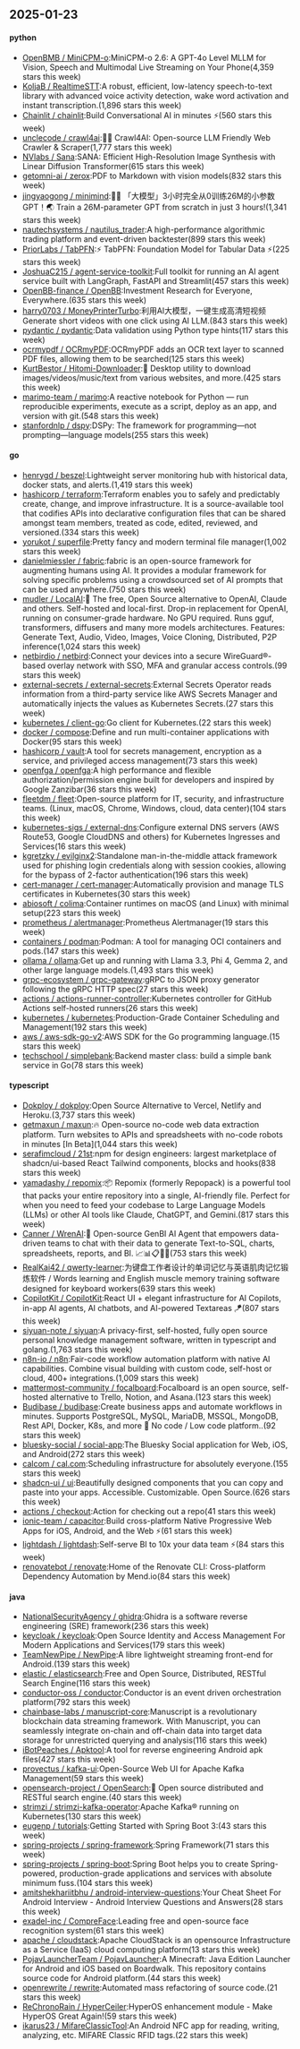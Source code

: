 ## 2025-01-23

#### python
* [OpenBMB / MiniCPM-o](https://github.com/OpenBMB/MiniCPM-o):MiniCPM-o 2.6: A GPT-4o Level MLLM for Vision, Speech and Multimodal Live Streaming on Your Phone(4,359 stars this week)
* [KoljaB / RealtimeSTT](https://github.com/KoljaB/RealtimeSTT):A robust, efficient, low-latency speech-to-text library with advanced voice activity detection, wake word activation and instant transcription.(1,896 stars this week)
* [Chainlit / chainlit](https://github.com/Chainlit/chainlit):Build Conversational AI in minutes ⚡️(560 stars this week)
* [unclecode / crawl4ai](https://github.com/unclecode/crawl4ai):🚀🤖 Crawl4AI: Open-source LLM Friendly Web Crawler & Scraper(1,777 stars this week)
* [NVlabs / Sana](https://github.com/NVlabs/Sana):SANA: Efficient High-Resolution Image Synthesis with Linear Diffusion Transformer(615 stars this week)
* [getomni-ai / zerox](https://github.com/getomni-ai/zerox):PDF to Markdown with vision models(832 stars this week)
* [jingyaogong / minimind](https://github.com/jingyaogong/minimind):🚀🚀 「大模型」3小时完全从0训练26M的小参数GPT！🌏 Train a 26M-parameter GPT from scratch in just 3 hours!(1,341 stars this week)
* [nautechsystems / nautilus_trader](https://github.com/nautechsystems/nautilus_trader):A high-performance algorithmic trading platform and event-driven backtester(899 stars this week)
* [PriorLabs / TabPFN](https://github.com/PriorLabs/TabPFN):⚡ TabPFN: Foundation Model for Tabular Data ⚡(225 stars this week)
* [JoshuaC215 / agent-service-toolkit](https://github.com/JoshuaC215/agent-service-toolkit):Full toolkit for running an AI agent service built with LangGraph, FastAPI and Streamlit(457 stars this week)
* [OpenBB-finance / OpenBB](https://github.com/OpenBB-finance/OpenBB):Investment Research for Everyone, Everywhere.(635 stars this week)
* [harry0703 / MoneyPrinterTurbo](https://github.com/harry0703/MoneyPrinterTurbo):利用AI大模型，一键生成高清短视频 Generate short videos with one click using AI LLM.(843 stars this week)
* [pydantic / pydantic](https://github.com/pydantic/pydantic):Data validation using Python type hints(117 stars this week)
* [ocrmypdf / OCRmyPDF](https://github.com/ocrmypdf/OCRmyPDF):OCRmyPDF adds an OCR text layer to scanned PDF files, allowing them to be searched(125 stars this week)
* [KurtBestor / Hitomi-Downloader](https://github.com/KurtBestor/Hitomi-Downloader):🍰 Desktop utility to download images/videos/music/text from various websites, and more.(425 stars this week)
* [marimo-team / marimo](https://github.com/marimo-team/marimo):A reactive notebook for Python — run reproducible experiments, execute as a script, deploy as an app, and version with git.(548 stars this week)
* [stanfordnlp / dspy](https://github.com/stanfordnlp/dspy):DSPy: The framework for programming—not prompting—language models(255 stars this week)

#### go
* [henrygd / beszel](https://github.com/henrygd/beszel):Lightweight server monitoring hub with historical data, docker stats, and alerts.(1,419 stars this week)
* [hashicorp / terraform](https://github.com/hashicorp/terraform):Terraform enables you to safely and predictably create, change, and improve infrastructure. It is a source-available tool that codifies APIs into declarative configuration files that can be shared amongst team members, treated as code, edited, reviewed, and versioned.(334 stars this week)
* [yorukot / superfile](https://github.com/yorukot/superfile):Pretty fancy and modern terminal file manager(1,002 stars this week)
* [danielmiessler / fabric](https://github.com/danielmiessler/fabric):fabric is an open-source framework for augmenting humans using AI. It provides a modular framework for solving specific problems using a crowdsourced set of AI prompts that can be used anywhere.(750 stars this week)
* [mudler / LocalAI](https://github.com/mudler/LocalAI):🤖 The free, Open Source alternative to OpenAI, Claude and others. Self-hosted and local-first. Drop-in replacement for OpenAI, running on consumer-grade hardware. No GPU required. Runs gguf, transformers, diffusers and many more models architectures. Features: Generate Text, Audio, Video, Images, Voice Cloning, Distributed, P2P inference(1,024 stars this week)
* [netbirdio / netbird](https://github.com/netbirdio/netbird):Connect your devices into a secure WireGuard®-based overlay network with SSO, MFA and granular access controls.(99 stars this week)
* [external-secrets / external-secrets](https://github.com/external-secrets/external-secrets):External Secrets Operator reads information from a third-party service like AWS Secrets Manager and automatically injects the values as Kubernetes Secrets.(27 stars this week)
* [kubernetes / client-go](https://github.com/kubernetes/client-go):Go client for Kubernetes.(22 stars this week)
* [docker / compose](https://github.com/docker/compose):Define and run multi-container applications with Docker(95 stars this week)
* [hashicorp / vault](https://github.com/hashicorp/vault):A tool for secrets management, encryption as a service, and privileged access management(73 stars this week)
* [openfga / openfga](https://github.com/openfga/openfga):A high performance and flexible authorization/permission engine built for developers and inspired by Google Zanzibar(36 stars this week)
* [fleetdm / fleet](https://github.com/fleetdm/fleet):Open-source platform for IT, security, and infrastructure teams. (Linux, macOS, Chrome, Windows, cloud, data center)(104 stars this week)
* [kubernetes-sigs / external-dns](https://github.com/kubernetes-sigs/external-dns):Configure external DNS servers (AWS Route53, Google CloudDNS and others) for Kubernetes Ingresses and Services(16 stars this week)
* [kgretzky / evilginx2](https://github.com/kgretzky/evilginx2):Standalone man-in-the-middle attack framework used for phishing login credentials along with session cookies, allowing for the bypass of 2-factor authentication(196 stars this week)
* [cert-manager / cert-manager](https://github.com/cert-manager/cert-manager):Automatically provision and manage TLS certificates in Kubernetes(30 stars this week)
* [abiosoft / colima](https://github.com/abiosoft/colima):Container runtimes on macOS (and Linux) with minimal setup(223 stars this week)
* [prometheus / alertmanager](https://github.com/prometheus/alertmanager):Prometheus Alertmanager(19 stars this week)
* [containers / podman](https://github.com/containers/podman):Podman: A tool for managing OCI containers and pods.(147 stars this week)
* [ollama / ollama](https://github.com/ollama/ollama):Get up and running with Llama 3.3, Phi 4, Gemma 2, and other large language models.(1,493 stars this week)
* [grpc-ecosystem / grpc-gateway](https://github.com/grpc-ecosystem/grpc-gateway):gRPC to JSON proxy generator following the gRPC HTTP spec(27 stars this week)
* [actions / actions-runner-controller](https://github.com/actions/actions-runner-controller):Kubernetes controller for GitHub Actions self-hosted runners(26 stars this week)
* [kubernetes / kubernetes](https://github.com/kubernetes/kubernetes):Production-Grade Container Scheduling and Management(192 stars this week)
* [aws / aws-sdk-go-v2](https://github.com/aws/aws-sdk-go-v2):AWS SDK for the Go programming language.(15 stars this week)
* [techschool / simplebank](https://github.com/techschool/simplebank):Backend master class: build a simple bank service in Go(78 stars this week)

#### typescript
* [Dokploy / dokploy](https://github.com/Dokploy/dokploy):Open Source Alternative to Vercel, Netlify and Heroku.(3,737 stars this week)
* [getmaxun / maxun](https://github.com/getmaxun/maxun):🔥 Open-source no-code web data extraction platform. Turn websites to APIs and spreadsheets with no-code robots in minutes [In Beta](1,044 stars this week)
* [serafimcloud / 21st](https://github.com/serafimcloud/21st):npm for design engineers: largest marketplace of shadcn/ui-based React Tailwind components, blocks and hooks(838 stars this week)
* [yamadashy / repomix](https://github.com/yamadashy/repomix):📦 Repomix (formerly Repopack) is a powerful tool that packs your entire repository into a single, AI-friendly file. Perfect for when you need to feed your codebase to Large Language Models (LLMs) or other AI tools like Claude, ChatGPT, and Gemini.(817 stars this week)
* [Canner / WrenAI](https://github.com/Canner/WrenAI):🤖 Open-source GenBI AI Agent that empowers data-driven teams to chat with their data to generate Text-to-SQL, charts, spreadsheets, reports, and BI. 📈📊📋🧑‍💻(753 stars this week)
* [RealKai42 / qwerty-learner](https://github.com/RealKai42/qwerty-learner):为键盘工作者设计的单词记忆与英语肌肉记忆锻炼软件 / Words learning and English muscle memory training software designed for keyboard workers(639 stars this week)
* [CopilotKit / CopilotKit](https://github.com/CopilotKit/CopilotKit):React UI + elegant infrastructure for AI Copilots, in-app AI agents, AI chatbots, and AI-powered Textareas 🪁(807 stars this week)
* [siyuan-note / siyuan](https://github.com/siyuan-note/siyuan):A privacy-first, self-hosted, fully open source personal knowledge management software, written in typescript and golang.(1,763 stars this week)
* [n8n-io / n8n](https://github.com/n8n-io/n8n):Fair-code workflow automation platform with native AI capabilities. Combine visual building with custom code, self-host or cloud, 400+ integrations.(1,009 stars this week)
* [mattermost-community / focalboard](https://github.com/mattermost-community/focalboard):Focalboard is an open source, self-hosted alternative to Trello, Notion, and Asana.(123 stars this week)
* [Budibase / budibase](https://github.com/Budibase/budibase):Create business apps and automate workflows in minutes. Supports PostgreSQL, MySQL, MariaDB, MSSQL, MongoDB, Rest API, Docker, K8s, and more 🚀 No code / Low code platform..(92 stars this week)
* [bluesky-social / social-app](https://github.com/bluesky-social/social-app):The Bluesky Social application for Web, iOS, and Android(272 stars this week)
* [calcom / cal.com](https://github.com/calcom/cal.com):Scheduling infrastructure for absolutely everyone.(155 stars this week)
* [shadcn-ui / ui](https://github.com/shadcn-ui/ui):Beautifully designed components that you can copy and paste into your apps. Accessible. Customizable. Open Source.(626 stars this week)
* [actions / checkout](https://github.com/actions/checkout):Action for checking out a repo(41 stars this week)
* [ionic-team / capacitor](https://github.com/ionic-team/capacitor):Build cross-platform Native Progressive Web Apps for iOS, Android, and the Web ⚡️(61 stars this week)
* [lightdash / lightdash](https://github.com/lightdash/lightdash):Self-serve BI to 10x your data team ⚡️(84 stars this week)
* [renovatebot / renovate](https://github.com/renovatebot/renovate):Home of the Renovate CLI: Cross-platform Dependency Automation by Mend.io(84 stars this week)

#### java
* [NationalSecurityAgency / ghidra](https://github.com/NationalSecurityAgency/ghidra):Ghidra is a software reverse engineering (SRE) framework(236 stars this week)
* [keycloak / keycloak](https://github.com/keycloak/keycloak):Open Source Identity and Access Management For Modern Applications and Services(179 stars this week)
* [TeamNewPipe / NewPipe](https://github.com/TeamNewPipe/NewPipe):A libre lightweight streaming front-end for Android.(139 stars this week)
* [elastic / elasticsearch](https://github.com/elastic/elasticsearch):Free and Open Source, Distributed, RESTful Search Engine(116 stars this week)
* [conductor-oss / conductor](https://github.com/conductor-oss/conductor):Conductor is an event driven orchestration platform(792 stars this week)
* [chainbase-labs / manuscript-core](https://github.com/chainbase-labs/manuscript-core):Manuscript is a revolutionary blockchain data streaming framework. With Manuscript, you can seamlessly integrate on-chain and off-chain data into target data storage for unrestricted querying and analysis(116 stars this week)
* [iBotPeaches / Apktool](https://github.com/iBotPeaches/Apktool):A tool for reverse engineering Android apk files(427 stars this week)
* [provectus / kafka-ui](https://github.com/provectus/kafka-ui):Open-Source Web UI for Apache Kafka Management(59 stars this week)
* [opensearch-project / OpenSearch](https://github.com/opensearch-project/OpenSearch):🔎 Open source distributed and RESTful search engine.(40 stars this week)
* [strimzi / strimzi-kafka-operator](https://github.com/strimzi/strimzi-kafka-operator):Apache Kafka® running on Kubernetes(130 stars this week)
* [eugenp / tutorials](https://github.com/eugenp/tutorials):Getting Started with Spring Boot 3:(43 stars this week)
* [spring-projects / spring-framework](https://github.com/spring-projects/spring-framework):Spring Framework(71 stars this week)
* [spring-projects / spring-boot](https://github.com/spring-projects/spring-boot):Spring Boot helps you to create Spring-powered, production-grade applications and services with absolute minimum fuss.(104 stars this week)
* [amitshekhariitbhu / android-interview-questions](https://github.com/amitshekhariitbhu/android-interview-questions):Your Cheat Sheet For Android Interview - Android Interview Questions and Answers(28 stars this week)
* [exadel-inc / CompreFace](https://github.com/exadel-inc/CompreFace):Leading free and open-source face recognition system(61 stars this week)
* [apache / cloudstack](https://github.com/apache/cloudstack):Apache CloudStack is an opensource Infrastructure as a Service (IaaS) cloud computing platform(13 stars this week)
* [PojavLauncherTeam / PojavLauncher](https://github.com/PojavLauncherTeam/PojavLauncher):A Minecraft: Java Edition Launcher for Android and iOS based on Boardwalk. This repository contains source code for Android platform.(44 stars this week)
* [openrewrite / rewrite](https://github.com/openrewrite/rewrite):Automated mass refactoring of source code.(21 stars this week)
* [ReChronoRain / HyperCeiler](https://github.com/ReChronoRain/HyperCeiler):HyperOS enhancement module - Make HyperOS Great Again!(59 stars this week)
* [ikarus23 / MifareClassicTool](https://github.com/ikarus23/MifareClassicTool):An Android NFC app for reading, writing, analyzing, etc. MIFARE Classic RFID tags.(22 stars this week)
